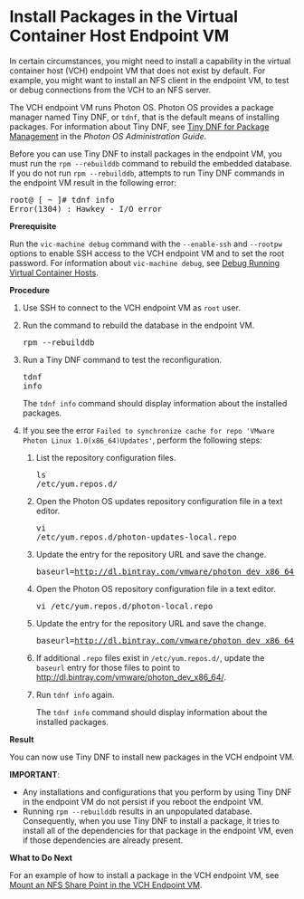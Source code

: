 # Install Packages in the Virtual Container Host Endpoint VM #

In certain circumstances, you might need to install a capability in the virtual container host (VCH) endpoint VM that does not exist by default. For example, you might want to install an NFS client in the endpoint VM, to test or debug connections from the VCH to an NFS server.

The VCH endpoint VM runs Photon OS. Photon OS provides a package manager named Tiny DNF, or `tdnf`, that is the default means of installing packages. For information about Tiny DNF, see [Tiny DNF for Package Management](https://github.com/vmware/photon/blob/master/docs/photon-admin-guide.md#tiny-dnf-for-package-management) in the *Photon OS Administration Guide*. 

Before you can use Tiny DNF to install packages in the endpoint VM, you must run the `rpm --rebuilddb` command to rebuild the embedded database. If you do not run `rpm --rebuilddb`, attempts to run Tiny DNF commands in the endpoint VM result in the following error:

<pre>
root@ [ ~ ]# tdnf info
Error(1304) : Hawkey - I/O error
</pre>

**Prerequisite**

Run the `vic-machine debug` command with the `--enable-ssh` and `--rootpw` options to enable SSH access to the VCH endpoint VM and to set the root password. For information about `vic-machine debug`, see [Debug Running Virtual Container Hosts](debug_vch.md).

**Procedure**

1. Use SSH to connect to the VCH endpoint VM as `root` user.
2. Run the command to rebuild the database in the endpoint VM.<pre>rpm --rebuilddb</pre>
3. Run a Tiny DNF command to test the reconfiguration.<pre>tdnf info</pre>The `tdnf info` command should display information about the installed packages. 
4. If you see the error `Failed to synchronize cache for repo 'VMware Photon Linux 1.0(x86_64)Updates'`, perform the following steps:

   1. List the repository configuration files.<pre>ls /etc/yum.repos.d/</pre>
   2. Open the Photon OS updates repository configuration file in a text editor.<pre>vi /etc/yum.repos.d/photon-updates-local.repo</pre>
   3. Update the entry for the repository URL and save the change.<pre>baseurl=http://dl.bintray.com/vmware/photon_dev_x86_64/</pre> 
   4. Open the Photon OS repository configuration file in a text editor.<pre>vi /etc/yum.repos.d/photon-local.repo</pre>
   5. Update the entry for the repository URL and save the change.<pre>baseurl=http://dl.bintray.com/vmware/photon_dev_x86_64/</pre>
   6. If additional `.repo` files exist in `/etc/yum.repos.d/`, update the `baseurl` entry for those files to point to http://dl.bintray.com/vmware/photon_dev_x86_64/.
   5. Run `tdnf info` again. 
 
        The `tdnf info` command should display information about the installed packages.

**Result**

You can now use Tiny DNF to install new packages in the VCH endpoint VM.

**IMPORTANT**: 

- Any installations and configurations that you perform by using Tiny DNF in the endpoint VM do not persist if you reboot the endpoint VM.
- Running `rpm --rebuilddb` results in an unpopulated database. Consequently, when you use Tiny DNF to install a package, it tries to install all of the dependencies for that package in the endpoint VM, even if those dependencies are already present.

**What to Do Next**

For an example of how to install a package in the VCH endpoint VM, see [Mount an NFS Share Point in the VCH Endpoint VM](vch_mount_nfsshare.md).